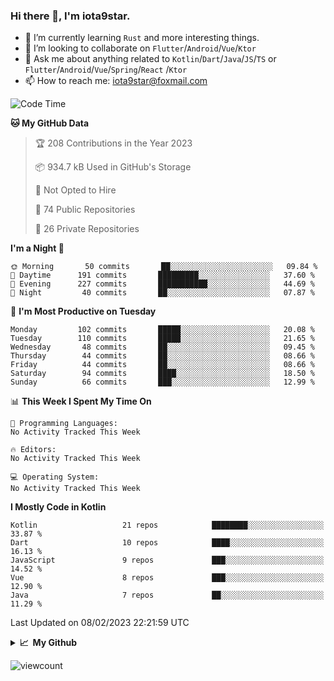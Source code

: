 ### Hi there 👋, I'm iota9star.

- 🌱 I’m currently learning `Rust` and more interesting things.
- 👯 I’m looking to collaborate on `Flutter`/`Android`/`Vue`/`Ktor`
- 💬 Ask me about anything related to `Kotlin`/`Dart`/`Java`/`JS`/`TS` or `Flutter`/`Android`/`Vue`/`Spring`/`React`
  /`Ktor`
- 📫 How to reach me: [iota9star@foxmail.com](iota9star@foxmail.com)



<!--START_SECTION:waka-->
![Code Time](http://img.shields.io/badge/Code%20Time-3%2C090%20hrs%2054%20mins-blue)

**🐱 My GitHub Data** 

> 🏆 208 Contributions in the Year 2023
 > 
> 📦 934.7 kB Used in GitHub's Storage 
 > 
> 🚫 Not Opted to Hire
 > 
> 📜 74 Public Repositories 
 > 
> 🔑 26 Private Repositories  
 > 
**I'm a Night 🦉** 

```text
🌞 Morning       50 commits       ██░░░░░░░░░░░░░░░░░░░░░░░   09.84 % 
🌆 Daytime      191 commits       █████████░░░░░░░░░░░░░░░░   37.60 % 
🌃 Evening      227 commits       ███████████░░░░░░░░░░░░░░   44.69 % 
🌙 Night         40 commits       ██░░░░░░░░░░░░░░░░░░░░░░░   07.87 % 

```
📅 **I'm Most Productive on Tuesday** 

```text
Monday         102 commits       █████░░░░░░░░░░░░░░░░░░░░   20.08 % 
Tuesday        110 commits       █████░░░░░░░░░░░░░░░░░░░░   21.65 % 
Wednesday       48 commits       ██░░░░░░░░░░░░░░░░░░░░░░░   09.45 % 
Thursday        44 commits       ██░░░░░░░░░░░░░░░░░░░░░░░   08.66 % 
Friday          44 commits       ██░░░░░░░░░░░░░░░░░░░░░░░   08.66 % 
Saturday        94 commits       ████░░░░░░░░░░░░░░░░░░░░░   18.50 % 
Sunday          66 commits       ███░░░░░░░░░░░░░░░░░░░░░░   12.99 % 

```


📊 **This Week I Spent My Time On** 

```text
💬 Programming Languages: 
No Activity Tracked This Week

🔥 Editors: 
No Activity Tracked This Week

💻 Operating System: 
No Activity Tracked This Week

```

**I Mostly Code in Kotlin** 

```text
Kotlin                   21 repos            ████████░░░░░░░░░░░░░░░░░   33.87 % 
Dart                     10 repos            ████░░░░░░░░░░░░░░░░░░░░░   16.13 % 
JavaScript               9 repos             ███░░░░░░░░░░░░░░░░░░░░░░   14.52 % 
Vue                      8 repos             ███░░░░░░░░░░░░░░░░░░░░░░   12.90 % 
Java                     7 repos             ██░░░░░░░░░░░░░░░░░░░░░░░   11.29 % 

```



 Last Updated on 08/02/2023 22:21:59 UTC
<!--END_SECTION:waka-->

<details>
  <summary><b>📈&nbsp;&nbsp;My Github</b></summary>
  <br>
  <img src='https://github-profile-trophy.vercel.app/?username=iota9star'>
  <img src='https://bad-apple-github-readme.vercel.app/api?show_bg=1&username=iota9star&hide_title=true'>
  <img src='http://cr-skills-chart-widget.azurewebsites.net/api/api?username=iota9star'>
</details>


![viewcount](https://count.getloli.com/get/@iota9star?theme=rule34)

